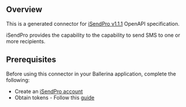 ## Overview
This is a generated connector for [iSendPro v1.1.1](https://www.isendpro.com/docs/?type=7) OpenAPI specification. 

iSendPro provides the capability to  the capability to send SMS to one or more recipients.

## Prerequisites
Before using this connector in your Ballerina application, complete the following:
- Create an [iSendPro account](https://en.isendpro.com/signup.php)
- Obtain tokens - Follow this [guide](https://www.isendpro.com/docs/?type=7#prerequis_english)
 
